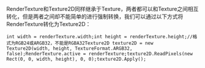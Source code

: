 RenderTexture和Texture2D同样继承于Texture，两者都可以和Texture之间相互转化，但是两者之间却不能简单的进行强制转换，我们可以通过以下方式将RenderTexture转化为Texture2D：

``` prettyprint
int width = renderTexture.width;int height = renderTexture.height;//格式为RGB24或ARGB32，不能是RGBA32Texture2D texture2D = new Texture2D(width, height, TextureFormat.ARGB32, false);RenderTexture.active = renderTexture;texture2D.ReadPixels(new Rect(0, 0, width, height), 0, 0);texture2D.Apply();
```


